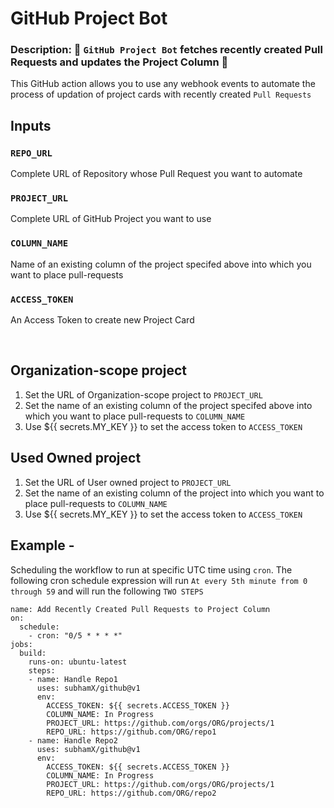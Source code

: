 # GitHub Project Bot
### Description: 🔰 `GitHub Project Bot` fetches recently created Pull Requests and updates the Project Column 🔰

This GitHub action allows you to use any webhook events to automate the process of updation of project cards with recently created `Pull Requests`

## Inputs

### `REPO_URL`
Complete URL of Repository whose Pull Request you want to automate

### `PROJECT_URL`
Complete URL of GitHub Project you want to use 

### `COLUMN_NAME`
Name of an existing column of the project specifed above into which you want to place pull-requests

### `ACCESS_TOKEN`
An Access Token to create new Project Card

<br/>

## Organization-scope project

1. Set the URL of Organization-scope project to `PROJECT_URL`
2. Set the name of an existing column of the project specifed above into which you want to place pull-requests to `COLUMN_NAME`
3. Use ${{ secrets.MY_KEY }} to set the access token to `ACCESS_TOKEN`


## Used Owned project

1. Set the URL of User owned project to `PROJECT_URL`
2. Set the name of an existing column of the project into which you want to place pull-requests to `COLUMN_NAME`
3. Use ${{ secrets.MY_KEY }} to set the access token to `ACCESS_TOKEN`


## Example - 
Scheduling the workflow to run at specific UTC time using `cron`. 
The following cron schedule expression will run `At every 5th minute from 0 through 59` and will run the following `TWO STEPS`
```
name: Add Recently Created Pull Requests to Project Column
on:
  schedule:
    - cron: "0/5 * * * *"
jobs:
  build:
    runs-on: ubuntu-latest
    steps:
    - name: Handle Repo1
      uses: subhamX/github@v1
      env:
        ACCESS_TOKEN: ${{ secrets.ACCESS_TOKEN }}
        COLUMN_NAME: In Progress
        PROJECT_URL: https://github.com/orgs/ORG/projects/1
        REPO_URL: https://github.com/ORG/repo1
    - name: Handle Repo2
      uses: subhamX/github@v1
      env:
        ACCESS_TOKEN: ${{ secrets.ACCESS_TOKEN }}
        COLUMN_NAME: In Progress
        PROJECT_URL: https://github.com/orgs/ORG/projects/1
        REPO_URL: https://github.com/ORG/repo2
```
